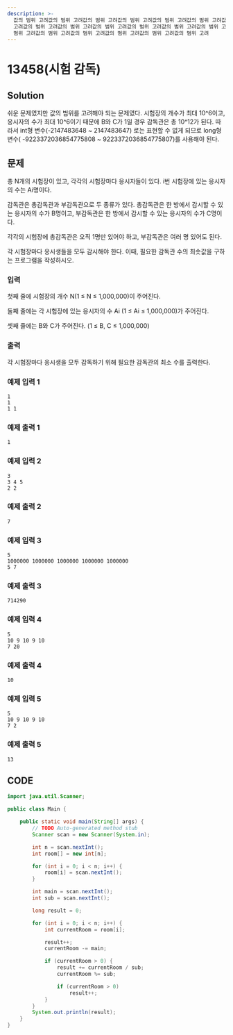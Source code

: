 ```yaml
---
description: >-
  값의 범위 고려값의 범위 고려값의 범위 고려값의 범위 고려값의 범위 고려값의 범위 고려값의 범위 고려값의 범위 고려값의 범위 고려값의 범위
  고려값의 범위 고려값의 범위 고려값의 범위 고려값의 범위 고려값의 범위 고려값의 범위 고려값의 범위 고려값의 범위 고려값의 범위 고려값의
  범위 고려값의 범위 고려값의 범위 고려값의 범위 고려값의 범위 고려값의 범위 고려
---
```


# 13458\(시험 감독\)

## Solution

 쉬운 문제였지만 값의 범위를 고려해야 되는 문제였다. 시험장의 개수가 최대 10^6이고, 응시자의 수가 최대 10^6이기 때문에 B와 C가 1일 경우 감독관은 총 10^12가 된다. 따라서 int형 변수\(-2147483648 ~ 2147483647\) 로는 표현할 수 없게 되므로 long형 변수\( -9223372036854775808 ~ 9223372036854775807\)를 사용해야 된다.

## 문제

총 N개의 시험장이 있고, 각각의 시험장마다 응시자들이 있다. i번 시험장에 있는 응시자의 수는 Ai명이다.

감독관은 총감독관과 부감독관으로 두 종류가 있다. 총감독관은 한 방에서 감시할 수 있는 응시자의 수가 B명이고, 부감독관은 한 방에서 감시할 수 있는 응시자의 수가 C명이다.

각각의 시험장에 총감독관은 오직 1명만 있어야 하고, 부감독관은 여러 명 있어도 된다.

각 시험장마다 응시생들을 모두 감시해야 한다. 이때, 필요한 감독관 수의 최솟값을 구하는 프로그램을 작성하시오.

### 입력

첫째 줄에 시험장의 개수 N\(1 ≤ N ≤ 1,000,000\)이 주어진다.

둘째 줄에는 각 시험장에 있는 응시자의 수 Ai \(1 ≤ Ai ≤ 1,000,000\)가 주어진다.

셋째 줄에는 B와 C가 주어진다. \(1 ≤ B, C ≤ 1,000,000\)

### 출력

각 시험장마다 응시생을 모두 감독하기 위해 필요한 감독관의 최소 수를 출력한다.

### 예제 입력 1

```text
1
1
1 1
```

### 예제 출력 1

```text
1
```

### 예제 입력 2

```text
3
3 4 5
2 2
```

### 예제 출력 2

```text
7
```

### 예제 입력 3

```text
5
1000000 1000000 1000000 1000000 1000000
5 7
```

### 예제 출력 3

```text
714290
```

### 예제 입력 4

```text
5
10 9 10 9 10
7 20
```

### 예제 출력 4

```text
10
```

### 예제 입력 5

```text
5
10 9 10 9 10
7 2
```

### 예제 출력 5

```text
13
```

## CODE

```java
import java.util.Scanner;

public class Main {

	public static void main(String[] args) {
		// TODO Auto-generated method stub
		Scanner scan = new Scanner(System.in);

		int n = scan.nextInt();
		int room[] = new int[n];

		for (int i = 0; i < n; i++) {
			room[i] = scan.nextInt();
		}

		int main = scan.nextInt();
		int sub = scan.nextInt();

		long result = 0;

		for (int i = 0; i < n; i++) {
			int currentRoom = room[i];

			result++;
			currentRoom -= main;

			if (currentRoom > 0) {
				result += currentRoom / sub;
				currentRoom %= sub;

				if (currentRoom > 0)
					result++;
			}
		}
		System.out.println(result);
	}
}
```

